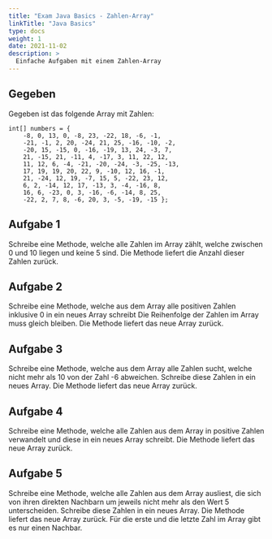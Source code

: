 ```yaml
---
title: "Exam Java Basics - Zahlen-Array"
linkTitle: "Java Basics"
type: docs
weight: 1
date: 2021-11-02
description: >
  Einfache Aufgaben mit einem Zahlen-Array
---
```


## Gegeben
Gegeben ist das folgende Array mit Zahlen:
```
int[] numbers = {
    -8, 0, 13, 0, -8, 23, -22, 18, -6, -1,
    -21, -1, 2, 20, -24, 21, 25, -16, -10, -2,
    -20, 15, -15, 0, -16, -19, 13, 24, -3, 7,
    21, -15, 21, -11, 4, -17, 3, 11, 22, 12,
    11, 12, 6, -4, -21, -20, -24, -3, -25, -13,
    17, 19, 19, 20, 22, 9, -10, 12, 16, -1,
    21, -24, 12, 19, -7, 15, 5, -22, 23, 12,
    6, 2, -14, 12, 17, -13, 3, -4, -16, 8,
    16, 6, -23, 0, 3, -16, -6, -14, 8, 25,
    -22, 2, 7, 8, -6, 20, 3, -5, -19, -15 };
```

## Aufgabe 1
Schreibe eine Methode, welche alle Zahlen im Array zählt, welche zwischen 0 und 10 liegen und keine 5 sind.
Die Methode liefert die Anzahl dieser Zahlen zurück.

## Aufgabe 2
Schreibe eine Methode, welche aus dem Array alle positiven Zahlen inklusive 0 in ein neues Array schreibt
Die Reihenfolge der Zahlen im Array muss gleich bleiben. Die Methode liefert das neue Array zurück.

## Aufgabe 3
Schreibe eine Methode, welche aus dem Array alle Zahlen sucht, welche nicht mehr als 10 von der Zahl -6 abweichen.
Schreibe diese Zahlen in ein neues Array. Die Methode liefert das neue Array zurück.

## Aufgabe 4
Schreibe eine Methode, welche alle Zahlen aus dem Array in positive Zahlen verwandelt und diese in ein neues Array schreibt.
Die Methode liefert das neue Array zurück.

## Aufgabe 5
Schreibe eine Methode, welche alle Zahlen aus dem Array ausliest, die sich von ihren direkten Nachbarn um jeweils nicht mehr als den Wert 5 unterscheiden.
Schreibe diese Zahlen in ein neues Array. Die Methode liefert das neue Array zurück. Für die erste und die letzte Zahl im Array gibt es nur einen Nachbar.

